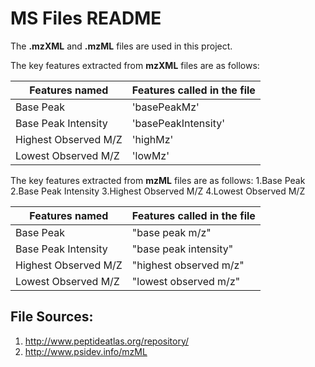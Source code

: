 # MS Files README

 The **.mzXML** and **.mzML** files are used in this project.
 
 The key features extracted from **mzXML** files are as follows:
  
 
|Features named          |Features called in the file|
| -----------------------|-------------------------- |
| Base Peak              | 'basePeakMz'              |
| Base Peak Intensity    | 'basePeakIntensity'       |
| Highest Observed M/Z   | 'highMz'                  |
|Lowest Observed M/Z     | 'lowMz'                   |
 
 
 The key features extracted from **mzML** files are as follows:
 1.Base Peak 
 2.Base Peak Intensity 
 3.Highest Observed M/Z 
 4.Lowest Observed M/Z
 
|Features named          |Features called in the file|
| -----------------------|-------------------------- |
| Base Peak              | "base peak m/z"           |
| Base Peak Intensity    | "base peak intensity"     |
| Highest Observed M/Z   | "highest observed m/z"    |
|Lowest Observed M/Z     | "lowest observed m/z"     |
 
  
## File Sources:
1. http://www.peptideatlas.org/repository/
2. http://www.psidev.info/mzML